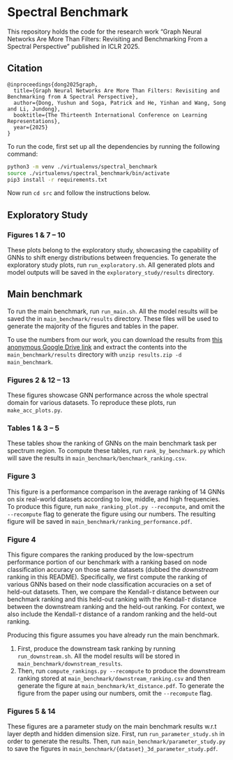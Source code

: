 # Spectral Benchmark

This repository holds the code for the research work “Graph Neural Networks Are More Than Filters: Revisiting and Benchmarking From a Spectral Perspective” published in ICLR 2025.

## Citation
```
@inproceedings{dong2025graph,
  title={Graph Neural Networks Are More Than Filters: Revisiting and Benchmarking from A Spectral Perspective},
  author={Dong, Yushun and Soga, Patrick and He, Yinhan and Wang, Song and Li, Jundong},
  booktitle={The Thirteenth International Conference on Learning Representations},
  year={2025}
}
```

To run the code, first set up all the dependencies by running the following command:

```bash
python3 -m venv ./virtualenvs/spectral_benchmark
source ./virtualenvs/spectral_benchmark/bin/activate
pip3 install -r requirements.txt
```
Now run `cd src` and follow the instructions below.

## Exploratory Study

### Figures 1 & 7 &ndash; 10
These plots belong to the exploratory study, showcasing the capability of GNNs to shift energy distributions between frequencies. To generate the exploratory study plots, run `run_exploratory.sh`. All generated plots and model outputs will be saved in the `exploratory_study/results` directory.

## Main benchmark

To run the main benchmark, run `run_main.sh`. All the model results will be saved the in `main_benchmark/results` directory. These files will be used to generate the majority of the figures and tables in the paper.

To use the numbers from our work, you can download the results from [this anonymous Google Drive link](https://drive.google.com/file/d/1S3oMSa9nanK0PkAdKZ1UHAXpCLsumKhF/view?usp=sharing) and extract the contents into the `main_benchmark/results` directory with `unzip results.zip -d main_benchmark`.

### Figures 2 & 12 &ndash; 13

These figures showcase GNN performance across the whole spectral domain for various datasets. To reproduce these plots, run `make_acc_plots.py`.

### Tables 1 & 3 &ndash; 5

These tables show the ranking of GNNs on the main benchmark task per spectrum region. To compute these tables, run `rank_by_benchmark.py` which will save the results in `main_benchmark/benchmark_ranking.csv`.

### Figure 3

This figure is a performance comparison in the average ranking of 14 GNNs on six real-world datasets according to low, middle, and high frequencies. To produce this figure, run `make_ranking_plot.py --recompute`, and omit the `--recompute` flag to generate the figure using our numbers. The resulting figure will be saved in `main_benchmark/ranking_performance.pdf`.

### Figure 4

This figure compares the ranking produced by the low-spectrum performance portion of our benchmark with a ranking based on node classification accuracy on those same datasets (dubbed the *downstream* ranking in this README). Specifically, we first compute the ranking of various GNNs based on their node classification accuracies on a set of held-out datasets. Then, we compare the Kendall-$\tau$ distance between our benchmark ranking and this held-out ranking with the Kendall-$\tau$ distance between the downstream ranking and the held-out ranking. For context, we also include the Kendall-$\tau$ distance of a random ranking and the held-out ranking.

Producing this figure assumes you have already run the main benchmark.

1. First, produce the downstream task ranking by running `run_downstream.sh`. All the model results will be stored in `main_benchmark/downstream_results`.
2. Then, run `compute_rankings.py --recompute` to produce the downstream ranking stored at `main_benchmark/downstream_ranking.csv` and then generate the figure at `main_benchmark/kt_distance.pdf`. To generate the figure from the paper using our numbers, omit the `--recompute` flag.

### Figures 5 & 14

These figures are a parameter study on the main benchmark results w.r.t layer depth and hidden dimension size. First, run `run_parameter_study.sh` in order to generate the results. Then, run `main_benchmark/parameter_study.py` to save the figures in `main_benchmark/{dataset}_3d_parameter_study.pdf`.
